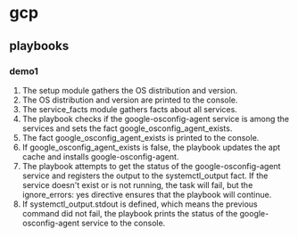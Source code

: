 # gcp
## playbooks
### demo1
1. The setup module gathers the OS distribution and version.
2. The OS distribution and version are printed to the console.
3. The service_facts module gathers facts about all services.
4. The playbook checks if the google-osconfig-agent service is among the services and sets the fact google_osconfig_agent_exists.
5. The fact google_osconfig_agent_exists is printed to the console.
6. If google_osconfig_agent_exists is false, the playbook updates the apt cache and installs google-osconfig-agent.
7. The playbook attempts to get the status of the google-osconfig-agent service and registers the output to the systemctl_output fact. If the service doesn't exist or is not running, the task will fail, but the ignore_errors: yes directive ensures that the playbook will continue.
8. If systemctl_output.stdout is defined, which means the previous command did not fail, the playbook prints the status of the google-osconfig-agent service to the console.
